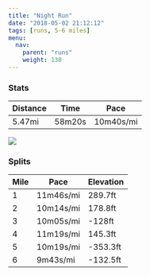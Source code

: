 ```yaml
---
title: "Night Run"
date: "2018-05-02 21:12:12"
tags: [runs, 5-6 miles]
menu:
  nav:
    parent: "runs"
    weight: 130
---
```


### Stats

| Distance | Time | Pace |
|----------|------|------|
|5.47mi|58m20s|10m40s/mi|

<img src='https://maps.googleapis.com/maps/api/staticmap?maptype=roadmap&path=enc:wr|gGalulCqBwBiFnHvIxBrQoPnAf@aAxOsEzH_Ld]{QlWoCAZ|R`W`i@d@pDhBeHnBqc@f@qi@y@sMrCsSuLp^wM~RvNvJfGhJn@of@s@{MvCwSxAo@xB{H`@kLeAi@oRnQqIwCH}AtF}EhC`D&key=AIzaSyC1MId7bFpkLXNAaYhBSTb8jLyiSqzbDtM&size=800x800&markers=color:yellow|label:S|43.4054,23.21617&markers=color:green|label:F|43.40526000000001,23.216019999999997'>

### Splits

| Mile | Pace | Elevation |
|------|------|-----------|
|1|11m46s/mi|289.7ft|
|2|10m14s/mi|178.8ft|
|3|10m05s/mi|-128ft|
|4|11m19s/mi|145.3ft|
|5|10m19s/mi|-353.3ft|
|6|9m43s/mi|-132.5ft|
